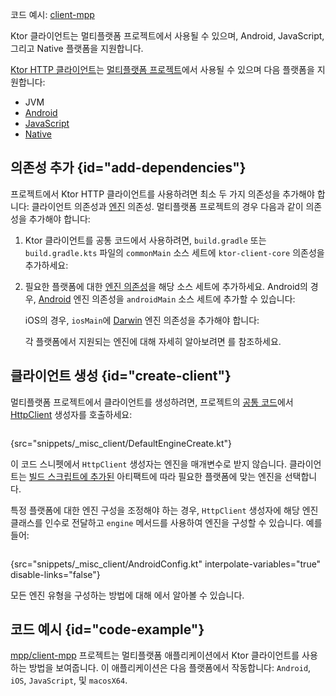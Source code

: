 [//]: # (title: 멀티플랫폼)

<tldr>
<p>
코드 예시: <a href="https://github.com/ktorio/ktor-samples/tree/main/client-mpp">client-mpp</a>
</p>
</tldr>

<link-summary>
Ktor 클라이언트는 멀티플랫폼 프로젝트에서 사용될 수 있으며, Android, JavaScript, 그리고 Native 플랫폼을 지원합니다.
</link-summary>

[Ktor HTTP 클라이언트](client-create-and-configure.md)는 [멀티플랫폼 프로젝트](https://kotlinlang.org/docs/multiplatform.html)에서 사용될 수 있으며 다음 플랫폼을 지원합니다:
* JVM
* [Android](https://kotlinlang.org/docs/android-overview.html)
* [JavaScript](https://kotlinlang.org/docs/js-overview.html)
* [Native](https://kotlinlang.org/docs/native-overview.html)

## 의존성 추가 {id="add-dependencies"}
프로젝트에서 Ktor HTTP 클라이언트를 사용하려면 최소 두 가지 의존성을 추가해야 합니다: 클라이언트 의존성과 [엔진](client-engines.md) 의존성. 멀티플랫폼 프로젝트의 경우 다음과 같이 의존성을 추가해야 합니다:
1. Ktor 클라이언트를 공통 코드에서 사용하려면, `build.gradle` 또는 `build.gradle.kts` 파일의 `commonMain` 소스 세트에 `ktor-client-core` 의존성을 추가하세요:
   <var name="platform_name" value="common"/>
   <var name="artifact_name" value="ktor-client-core"/>
   <include from="lib.topic" element-id="add_ktor_artifact_multiplatform"/>
1. 필요한 플랫폼에 대한 [엔진 의존성](client-engines.md#dependencies)을 해당 소스 세트에 추가하세요. Android의 경우, [Android](client-engines.md#android) 엔진 의존성을 `androidMain` 소스 세트에 추가할 수 있습니다:
   <var name="platform_name" value="android"/>
   <var name="artifact_name" value="ktor-client-android"/>
   <include from="lib.topic" element-id="add_ktor_artifact_multiplatform"/>
   
   iOS의 경우, `iosMain`에 [Darwin](client-engines.md#darwin) 엔진 의존성을 추가해야 합니다:
   <var name="platform_name" value="ios"/>
   <var name="artifact_name" value="ktor-client-darwin"/>
   <include from="lib.topic" element-id="add_ktor_artifact_multiplatform"/>
   
   각 플랫폼에서 지원되는 엔진에 대해 자세히 알아보려면 [](client-engines.md#dependencies)를 참조하세요.

## 클라이언트 생성 {id="create-client"}
멀티플랫폼 프로젝트에서 클라이언트를 생성하려면, 프로젝트의 [공통 코드](https://kotlinlang.org/docs/mpp-discover-project.html#source-sets)에서 [HttpClient](https://api.ktor.io/ktor-client/ktor-client-core/io.ktor.client/-http-client/index.html) 생성자를 호출하세요:

```kotlin
```
{src="snippets/_misc_client/DefaultEngineCreate.kt"}

이 코드 스니펫에서 `HttpClient` 생성자는 엔진을 매개변수로 받지 않습니다. 클라이언트는 [빌드 스크립트에 추가된](#add-dependencies) 아티팩트에 따라 필요한 플랫폼에 맞는 엔진을 선택합니다. 

특정 플랫폼에 대한 엔진 구성을 조정해야 하는 경우, `HttpClient` 생성자에 해당 엔진 클래스를 인수로 전달하고 `engine` 메서드를 사용하여 엔진을 구성할 수 있습니다. 예를 들어:
```kotlin
```
{src="snippets/_misc_client/AndroidConfig.kt" interpolate-variables="true" disable-links="false"}

모든 엔진 유형을 구성하는 방법에 대해 [](client-engines.md)에서 알아볼 수 있습니다.

## 코드 예시 {id="code-example"}

[mpp/client-mpp](https://github.com/ktorio/ktor-samples/tree/main/client-mpp) 프로젝트는 멀티플랫폼 애플리케이션에서 Ktor 클라이언트를 사용하는 방법을 보여줍니다. 이 애플리케이션은 다음 플랫폼에서 작동합니다: `Android`, `iOS`, `JavaScript`, 및 `macosX64`.